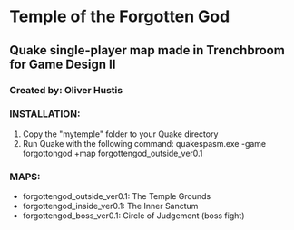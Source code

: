 # Temple of the Forgotten God
## Quake single-player map made in Trenchbroom for Game Design II
### Created by: Oliver Hustis

### INSTALLATION:
1. Copy the "mytemple" folder to your Quake directory
2. Run Quake with the following command:
   quakespasm.exe -game forgottongod +map forgottengod_outside_ver0.1

### MAPS:
- forgottengod_outside_ver0.1: The Temple Grounds
- forgottengod_inside_ver0.1: The Inner Sanctum
- forgottengod_boss_ver0.1: Circle of Judgement (boss fight)
